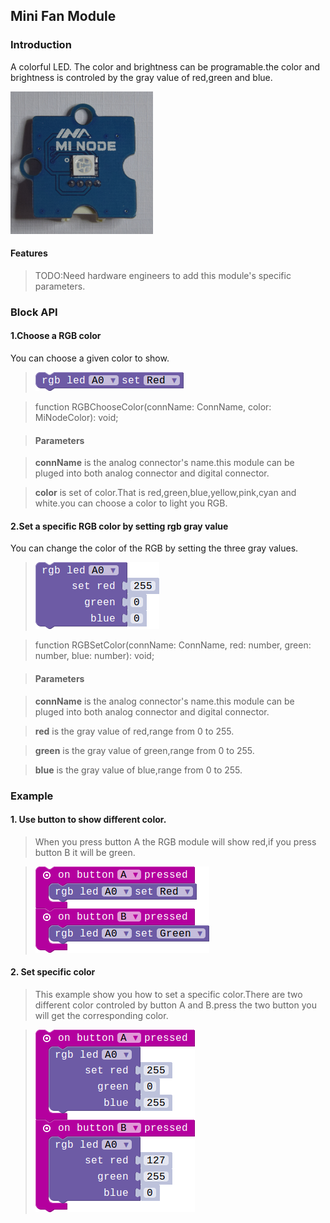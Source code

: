 ## Mini Fan Module

### Introduction

A colorful LED. The color and brightness can be programable.the color and brightness is controled by the gray value of  red,green and blue. 

![module_pic](./image/modules/rgb.png)

#### Features

> TODO:Need hardware engineers to add this module's specific parameters.

### Block API

#### 1.Choose a RGB color

You can choose a given color to show.

> ![pic1](./image/RGB/set-color.png)

> function RGBChooseColor(connName: ConnName, color: MiNodeColor): void;

> #### Parameters

> **connName** is the analog connector's name.this module can be pluged into both analog connector and digital connector.

> **color** is set of color.That is red,green,blue,yellow,pink,cyan and white.you can choose a color to light you RGB.

#### 2.Set a specific RGB color by setting rgb gray value

You can change the color of the RGB by setting the three gray values.

> ![pic1](./image/RGB/set-color-rgb.png)

> function RGBSetColor(connName: ConnName, red: number, green: number, blue: number): void;

> #### Parameters

>  **connName** is the analog connector's name.this module can be pluged into both analog connector and digital connector.

 >  **red** is the gray value of red,range from 0 to 255. 

 >  **green** is the gray value of green,range from 0 to 255. 

 >  **blue** is the gray value of blue,range from 0 to 255. 

### Example

#### 1. Use button to show different color.

> When you press button A the RGB module will show red,if you press button B it will be green.

> ![pic1](./image/RGB/button-color.png)

#### 2. Set specific color

> This example show you how to set a specific color.There are two different color controled by button A and B.press the two button you will get the corresponding color.

> ![pic1](./image/RGB/set-user-color.png)


